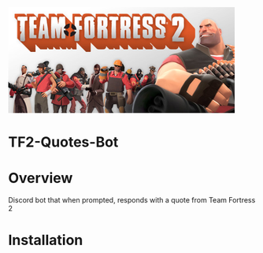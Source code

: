 ![](images/tf2.jpg)
# TF2-Quotes-Bot

# Overview
Discord bot that when prompted, responds with a quote from Team Fortress 2

# Installation

